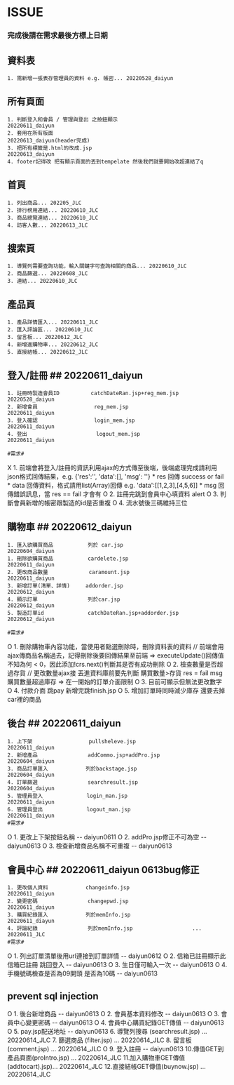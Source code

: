 # ISSUE #
### 完成後請在需求最後方標上日期 ###

## 資料表 ##
    1. 需新增一張表存管理員的資料 e.g. 帳密... 20220528_daiyun

## 所有頁面 ##
    1. 判斷登入和會員 / 管理與登出 之按鈕顯示                           20220611_daiyun
    2. 套用在所有版面                                                 20220613_daiyun(header完成)
    3. 把所有標籤是.html的改成.jsp                                     20220613_daiyun
    4. footer記得改 把有顯示頁面的丟到tempelate 然後我們就要開始改超連結了q
## 首頁 ##
    1. 列出商品... 202205_JLC
    2. 排行榜用連結... 20220610_JLC
    3. 商品總覽連結... 20220610_JLC
    4. 訪客人數... 20220613_JLC

## 搜索頁 ##
    1. 導覽列需要查詢功能，輸入關鍵字可查詢相關的商品... 20220610_JLC
    2. 商品篩選... 20220608_JLC
    3. 連結... 20220610_JLC

## 產品頁 ##
    1. 產品詳情匯入... 20220611_JLC
    2. 匯入評論區... 20220610_JLC
    3. 留言板... 20220612_JLC
    4. 新增進購物車... 20220612_JLC
    5. 直接結帳... 20220612_JLC

## 登入/註冊 ## 20220611_daiyun
    1. 註冊時製造會員ID          catchDateRan.jsp+reg_mem.jsp         20220528_daiyun
    2. 新增會員                  reg_mem.jsp                          20220611_daiyun
    3. 登入確認                  login_mem.jsp                        20220611_daiyun
    4. 登出                      logout_mem.jsp                      20220611_daiyun

    #需求#
  X 1. 前端會將登入/註冊的資訊利用ajax的方式傳至後端，後端處理完成請利用json格式回傳結果，e.g. {'res':'', 'data':[], 'msg': ''}
        * res 回傳 success or fail
        * data 回傳資料，格式請用list(Array)回傳 e.g. 'data':[[1,2,3],[4,5,6]]
        * msg 回傳錯誤訊息，當 res == fail 才會有
  O 2. 註冊完跳到會員中心填資料  alert
  O 3. 判斷會員新增的帳密跟製造的id是否重複
  O 4. 流水號後三碼維持三位
## 購物車 ## 20220612_daiyun
    1. 匯入欲購買商品           列於 car.jsp                          20220604_daiyun 
    1. 刪除欲購買商品           cardelete.jsp                        20220611_daiyun
    2. 更改商品數量             caramount.jsp                        20220611_daiyun
    3. 新增訂單(清單、詳情)     addorder.jsp                          20220612_daiyun
    4. 顯示訂單                列於car.jsp                           20220612_daiyun           
    5. 製造訂單id              catchDateRan.jsp+addorder.jsp         20220612_daiyun   

    #需求#
  O 1. 刪除購物車內容功能，當使用者點選刪除時，刪除資料表的資料 // 前端會用ajax傳商品名稱過去，記得刪除後要回傳結果至前端 
       => executeUpdate()回傳值不知為何 < 0，因此添加!crs.next()判斷其是否有成功刪除
  O 2. 檢查數量是否超過存貨 // 更改數量ajax接 丟進資料庫前要先判斷 購買數量>存貨 res = fail msg 購買數量超過庫存 
       => 在一開始的訂單介面限制
  O 3. 目前可顯示但無法更改數字  
  O 4. 付款介面 跳pay 新增完跳finish.jsp 
  O 5. 增加訂單時同時減少庫存 還要去掉car裡的商品 
## 後台 ##  20220611_daiyun
    1. 上下架                  pullsheleve.jsp                      20220611_daiyun
    2. 新增產品                addCommo.jsp+addPro.jsp              20220604_daiyun
    3. 商品訂單匯入            列於backstage.jsp                     20220604_daiyun
    4. 訂單篩選                searchresult.jsp                     20220604_daiyun
    5. 管理員登入              login_man.jsp                        20220611_daiyun
    6. 管理員登出              logout_man.jsp                       20220611_daiyun
    #需求#
  O 1. 更改上下架按鈕名稱 -- daiyun0611
  O 2. addPro.jsp修正不可為空 -- daiyun0613
  O 3. 檢查新增商品名稱不可重複 -- daiyun0613
## 會員中心 ## 20220611_daiyun 0613bug修正
    1. 更改個人資料            changeinfo.jsp                       20220611_daiyun
    2. 變更密碼                changepwd.jsp                        20220611_daiyun
    3. 購買紀錄匯入            列於memInfo.jsp                       20220611_diayun  
    4. 評論紀錄                列於memInfo.jsp                   ... 20220611_JLC
    #需求#
  O 1. 列出訂單清單後用url連接到訂單詳情 -- daiyun0612
  O 2. 信箱已註冊顯示此信箱已註冊 跳回登入 -- daiyun0613
  O 3. 生日僅可輸入一次                   -- daiyun0613
  O 4. 手機號碼檢查是否為09開頭 是否為10碼 -- daiyun0613
## prevent sql injection ##
  O 1. 後台新增商品                      -- daiyun0613
  O 2. 會員基本資料修改                   -- daiyun0613
  O 3. 會員中心變更密碼                   -- daiyun0613
  O 4. 會員中心購買紀錄GET傳值            -- daiyun0613
  O 5. pay.jsp配送地址                   -- daiyun0613
    6. 導覽列搜尋 (searchresult.jsp)   ... 20220614_JLC
    7. 篩選商品 (filter.jsp)           ... 20220614_JLC 
    8. 留言板 (comment.jsp)           ... 20220614_JLC
  O 9. 登入註冊                          -- daiyun0613
    10.傳值GET到產品頁面(proIntro.jsp) ... 20220614_JLC
    11.加入購物車GET傳值(addtocart).jsp)... 20220614_JLC
    12.直接結帳GET傳值(buynow.jsp)      ... 20220614_JLC